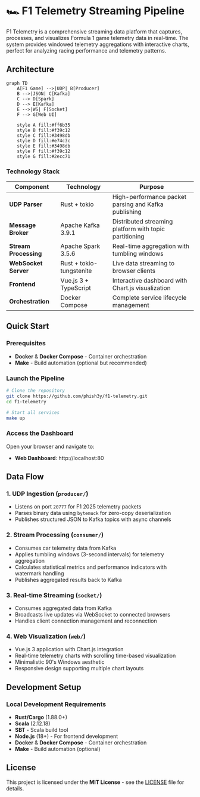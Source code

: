 # 🏎️ F1 Telemetry Streaming Pipeline

F1 Telemetry is a comprehensive streaming data platform that captures, processes, and visualizes Formula 1 game telemetry data in real-time. The system provides windowed telemetry aggregations with interactive charts, perfect for analyzing racing performance and telemetry patterns.

## Architecture

```mermaid
graph TD
    A[F1 Game] -->|UDP| B[Producer]
    B -->|JSON| C[Kafka]
    C --> D[Spark]
    D --> E[Kafka]
    E -->|WS| F[Socket]
    F --> G[Web UI]
    
    style A fill:#ff6b35
    style B fill:#f39c12
    style C fill:#3498db
    style D fill:#e74c3c
    style E fill:#3498db
    style F fill:#f39c12
    style G fill:#2ecc71
```

### Technology Stack

| Component | Technology | Purpose |
|-----------|------------|---------|
| **UDP Parser** | Rust + tokio | High-performance packet parsing and Kafka publishing |
| **Message Broker** | Apache Kafka 3.9.1 | Distributed streaming platform with topic partitioning |
| **Stream Processing** | Apache Spark 3.5.6 | Real-time aggregation with tumbling windows |
| **WebSocket Server** | Rust + tokio-tungstenite | Live data streaming to browser clients |
| **Frontend** | Vue.js 3 + TypeScript | Interactive dashboard with Chart.js visualization |
| **Orchestration** | Docker Compose | Complete service lifecycle management |

## Quick Start

### Prerequisites

- **Docker** & **Docker Compose** - Container orchestration
- **Make** - Build automation (optional but recommended)

### Launch the Pipeline

```bash
# Clone the repository
git clone https://github.com/phish3y/f1-telemetry.git
cd f1-telemetry

# Start all services
make up
```

### Access the Dashboard

Open your browser and navigate to:
- **Web Dashboard**: http://localhost:80

## Data Flow

### 1. **UDP Ingestion** (`producer/`)
- Listens on port `20777` for F1 2025 telemetry packets
- Parses binary data using `bytemuck` for zero-copy deserialization
- Publishes structured JSON to Kafka topics with async channels

### 2. **Stream Processing** (`consumer/`)
- Consumes car telemetry data from Kafka
- Applies tumbling windows (3-second intervals) for telemetry aggregation
- Calculates statistical metrics and performance indicators with watermark handling
- Publishes aggregated results back to Kafka

### 3. **Real-time Streaming** (`socket/`)
- Consumes aggregated data from Kafka
- Broadcasts live updates via WebSocket to connected browsers
- Handles client connection management and reconnection

### 4. **Web Visualization** (`web/`)
- Vue.js 3 application with Chart.js integration
- Real-time telemetry charts with scrolling time-based visualization  
- Minimalistic 90's Windows aesthetic
- Responsive design supporting multiple chart layouts

## Development Setup

### Local Development Requirements

- **Rust/Cargo** (1.88.0+)
- **Scala** (2.12.18)
- **SBT** - Scala build tool
- **Node.js** (18+) - For frontend development
- **Docker** & **Docker Compose** - Container orchestration
- **Make** - Build automation (optional)

## License

This project is licensed under the **MIT License** - see the [LICENSE](LICENSE) file for details.
